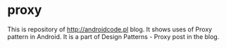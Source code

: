 # proxy
This is repository of http://androidcode.pl blog. It shows uses of Proxy pattern in Android. It is a part of Design Patterns - Proxy post in the blog. 
